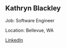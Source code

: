 ## Kathryn Blackley

Job: Software Engineer

Location: Bellevue, WA

[LinkedIn](https://www.linkedin.com/in/kathrynblackley/)
